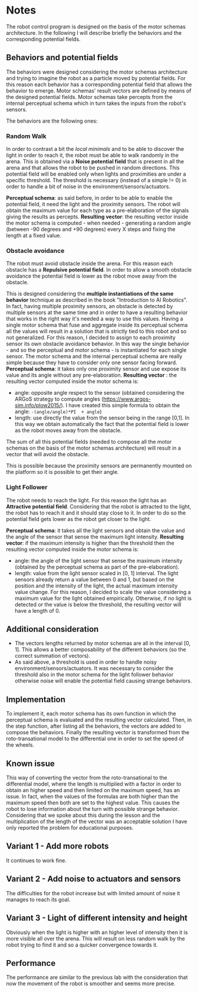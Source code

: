 # Notes
The robot control program is designed on the basis of the motor schemas architecture.
In the following I will describe briefly the behaviors and the corresponding potential fields.

## Behaviors and potential fields
The behaviors were designed considering the motor schemas architecture and trying to imagine the robot as a particle moved by potential fields.
For this reason each behavior has a corresponding potential field that allows the behavior to emerge.
Motor schemas' result vectors are defined by means of the designed potential fields. Motor schemas take percepts from the internal perceptual schema which in turn takes the inputs from the robot's sensors.

The behaviors are the following ones:

### Random Walk
In order to contrast a bit the *local minimals* and to be able to discover the light in order to reach it, the robot must be able to walk randomly in the arena.
This is obtained via a **Noise potential field** that is present in all the arena and that allows the robot to be pushed in random directions.
This potential field will be enabled only when lights and proximities are under a specific threshold. The threshold is necessary (instead of a simple != 0) in order to handle a bit of noise in the environment/sensors/actuators.

**Perceptual schema**: as said before, in order to be able to enable the potential field, it need the light and the proximity sensors. The robot will obtain the maximum value for each type as a pre-elaboration of the signals giving the results as percepts.
**Resulting vector**: the resulting vector inside the motor schema is computed - when needed - generating a random angle (between -90 degrees and +90 degrees) every X steps and fixing the length at a fixed value.

### Obstacle avoidance
The robot must avoid obstacle inside the arena.
For this reason each obstacle has a **Repulsive potential field**.
In order to allow a smooth obstacle avoidance the potential field is lower as the robot move away from the obstacle.

This is designed considering the **multiple instantiations of the same behavior** technique as described in the book "Introduction to AI Robotics".
In fact, having multiple proximity sensors, an obstacle is detected by multiple sensors at the same time and in order to have a resulting behavior that works in the right way it's needed a way to use this values.
Having a single motor schema that fuse and aggregate inside its perceptual schema all the values will result in a solution that is strictly tied to this robot and so not generalized.
For this reason, I decided to assign to each proximity sensor its own obstacle avoidance behavior. In this way the single behavior - and so the perceptual and motor schema - is instantiated for each single sensor. The motor schema and the internal perceptual schema are really simple because they have to consider only one sensor facing forward.
**Perceptual schema**: it takes only one proximity sensor and use expose its value and its angle without any pre-elaboration.
**Resulting vector** : the resulting vector computed inside the motor schema is:

- angle: opposite angle respect to the sensor (obtained considering the ARGoS strategy to compute angles (https://www.argos-sim.info/plow2015/). 
  I have created this simple formula to obtain the angle: ``-(angle/angle)*PI  + angle``)
- length: use directly the value from the sensor being in the range [0,1]. In this way we obtain automatically the fact that the potential field is lower as the robot moves away from the obstacle.

The sum of all this potential fields (needed to compose all the motor schemas on the basis of the motor schemas architecture) will result in a vector that will avoid the obstacle.

This is possible because the proximity sensors are permanently mounted on the platform so it is possible to get their angle.

### Light Follower
The robot needs to reach the light.
For this reason the light has an **Attractive potential field**.
Considering that the robot is attracted to the light, the robot has to reach it and it should stay close to it. In order to do so the potential field gets lower as the robot get closer to the light.

**Perceptual schema**: it takes all the light sensors and obtain the value and the angle of the sensor that sense the maximum light intensity.
**Resulting vector**: if the maximum intensity is higher than the threshold then the resulting vector computed inside the motor schema is:
- angle: the angle of the light sensor that sense the maximum intensity (obtained by the perceptual schema as part of the pre-elaboration).
- length: value from the light sensor scaled in [0, 1] interval. The light sensors already return a value between 0 and 1, but based on the position and the intensity of the light, the actual maximum intensity value change. For this reason, I decided to scale the value considering a maximum value for the light obtained empirically.
Otherwise, if no light is detected or the value is below the threshold, the resulting vector will have a length of 0.

## Additional consideration
- The vectors lengths returned by motor schemas are all in the interval [0, 1]. This allows a better composability of the different behaviors (so the correct summation of vectors).
- As said above, a threshold is used in order to handle noisy environment/sensors/actuators. It was necessary to consider the threshold also in the motor schema for the light follower behavior otherwise noise will enable the potential field causing strange behaviors.

## Implementation
To implement it, each motor schema has its own function in which the perceptual schema is evaluated and the resulting vector calculated.
Then, in the step function, after listing all the behaviors, the vectors are added to compose the behaviors.
Finally the resulting vector is transformed from the roto-transational model to the differential one in order to set the speed of the wheels. 

## Known issue
This way of converting the vector from the roto-transational to the differential model, where the length is multiplied with a factor in order to obtain an higher speed and then limited on the maximum speed, has an issue.
In fact, when the values of the formulas are both higher than the maximum speed then both are set to the highest value. This causes the robot to lose information about the turn with possible strange behavior.
Considering that we spoke about this during the lesson and the multiplication of the length of the vector was an acceptable solution I have only reported the problem for educational purposes.

## Variant 1 - Add more robots

It continues to work fine.

## Variant 2 - Add noise to actuators and sensors

The difficulties for the robot increase but with limited amount of noise it manages to reach its goal.

## Variant 3 - Light of different intensity and height

Obviously when the light is higher with an higher level of intensity then it is more visible all over the arena. This will result on less random walk by the robot trying to find it and so a quicker convergence towards it.

## Performance

The performance are similar to the previous lab with the consideration that now the movement of the robot is smoother and seems more precise.